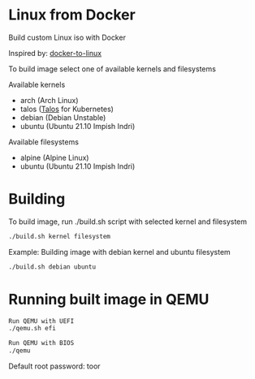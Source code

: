 # Linux from Docker
Build custom Linux iso with Docker

Inspired by: [docker-to-linux](https://github.com/iximiuz/docker-to-linux)

To build image select one of available kernels and filesystems

Available kernels
* arch   (Arch Linux)
* talos  ([Talos](https://www.talos.dev/) for Kubernetes)
* debian (Debian Unstable)
* ubuntu (Ubuntu 21.10 Impish Indri)

Available filesystems
* alpine (Alpine Linux)
* ubuntu (Ubuntu 21.10 Impish Indri)

# Building

To build image, run ./build.sh script with selected kernel and filesystem
```bash
./build.sh kernel filesystem
```
Example: Building image with debian kernel and ubuntu filesystem
```bash
./build.sh debian ubuntu
```

# Running built image in QEMU
```bash
Run QEMU with UEFI
./qemu.sh efi

Run QEMU with BIOS
./qemu
```
Default root password: toor

